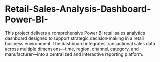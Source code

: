 # Retail-Sales-Analysis-Dashboard-Power-BI-
This project delivers a comprehensive Power BI retail sales analytics dashboard designed to support strategic decision-making in a retail business environment. The dashboard integrates transactional sales data across multiple dimensions—time, region, channel, category, and manufacturer—into a centralized and interactive reporting platform.
